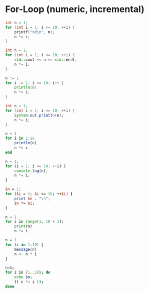 # For-Loop (numeric, incremental)

```c
int n = 1;
for (int i = 1; i <= 10; ++i) {
    printf("%d\n", n);
    n *= i;
}
```

```cpp
int n = 1;
for (int i = 1; i <= 10; ++i) {
    std::cout << n << std::endl;
    n *= i;
}
```

```go
n := 1
for i := 1; i <= 10; i++ {
    println(n)
    n *= i;
}
```

```java
int n = 1;
for (int i = 1; i <= 10; ++i) {
    System.out.println(n);
    n *= i;
}
```

```julia
n = 1
for i in 1:10
    println(n)
    n *= i
end
```

```js
n = 1;
for (i = 1; i <= 10; ++i) {
    console.log(n);
    n *= i;
}
```

```pl
$n = 1;
for ($i = 1; $i <= 10; ++$i) {
    print $n . "\n";
    $n *= $i;
}
```

```py
n = 1
for i in range(1, 10 + 1):
    print(n)
    n *= i
```

```r
n = 1
for (i in 1:10) {
    message(n)
    n <- n * i
}
```

```sh
n=1;
for i in {1..10}; do
    echo $n;
    (( n *= i ));
done
```
